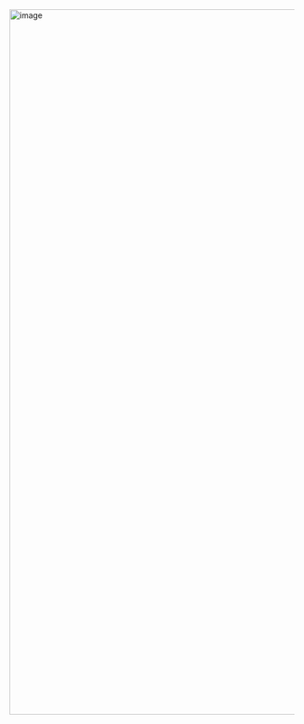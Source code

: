 <img width="1230" height="1247" alt="image" src="https://github.com/user-attachments/assets/96db3f4b-0e01-40f6-b600-8016456c8c3d" />
